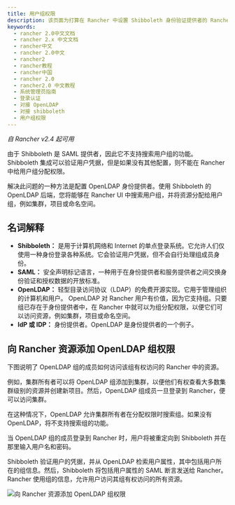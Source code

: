 ```yaml
---
title: 用户组权限
description: 该页面为打算在 Rancher 中设置 Shibboleth 身份验证提供者的 Rancher 用户提供背景信息和上下文。由于 Shibboleth 是 SAML 提供者，因此它不支持搜索用户组的功能。 Shibboleth 集成可以验证用户凭据，但是如果没有其他配置，则不能在 Rancher 中给用户组分配权限。解决此问题的一种方法是配置 OpenLDAP 身份提供者。使用 Shibboleth 的 OpenLDAP 后端，您将能够在 Rancher UI 中搜索用户组，并将资源分配给用户组，例如集群，项目或命名空间。
keywords:
  - rancher 2.0中文文档
  - rancher 2.x 中文文档
  - rancher中文
  - rancher 2.0中文
  - rancher2
  - rancher教程
  - rancher中国
  - rancher 2.0
  - rancher2.0 中文教程
  - 系统管理员指南
  - 登录认证
  - 对接 OpenLDAP
  - 对接 shibboleth
  - 用户组权限
---
```


_自 Rancher v2.4 起可用_

由于 Shibboleth 是 SAML 提供者，因此它不支持搜索用户组的功能。 Shibboleth 集成可以验证用户凭据，但是如果没有其他配置，则不能在 Rancher 中给用户组分配权限。

解决此问题的一种方法是配置 OpenLDAP 身份提供者。使用 Shibboleth 的 OpenLDAP 后端，您将能够在 Rancher UI 中搜索用户组，并将资源分配给用户组，例如集群，项目或命名空间。

## 名词解释

- **Shibboleth：** 是用于计算机网络和 Internet 的单点登录系统。它允许人们仅使用一种身份登录各种系统。它会验证用户凭据，但不会自行处理组成员身份。
- **SAML：** 安全声明标记语言，一种用于在身份提供者和服务提供者之间交换身份验证和授权数据的开放标准。
- **OpenLDAP：** 轻型目录访问协议（LDAP）的免费开源实现。它用于管理组织的计算机和用户。 OpenLDAP 对 Rancher 用户有价值，因为它支持组。只要组已存在于身份提供者中，在 Rancher 中就可以为组分配权限，以便它们可以访问资源，例如集群，项目或命名空间。
- **IdP 或 IDP：** 身份提供者。OpenLDAP 是身份提供者的一个例子。

## 向 Rancher 资源添加 OpenLDAP 组权限

下图说明了 OpenLDAP 组的成员如何访问该组有权访问的 Rancher 中的资源。

例如，集群所有者可以将 OpenLDAP 组添加到集群，以便他们有权查看大多数集群级别的资源并创建新项目。然后，OpenLDAP 组成员一旦登录到 Rancher，便可以访问集群。

在这种情况下，OpenLDAP 允许集群所有者在分配权限时搜索组。如果没有 OpenLDAP，将不支持搜索组的功能。

当 OpenLDAP 组的成员登录到 Rancher 时，用户将被重定向到 Shibboleth 并在那里输入用户名和密码。

Shibboleth 验证用户的凭据，并从 OpenLDAP 检索用户属性，其中包括用户所在的组信息。然后，Shibboleth 将包括用户属性的 SAML 断言发送给 Rancher。Rancher 使用组的信息，允许用户访问其组有权访问的所有资源。

![向 Rancher 资源添加 OpenLDAP 组权限](/img/rancher/shibboleth-with-openldap-groups.svg)
